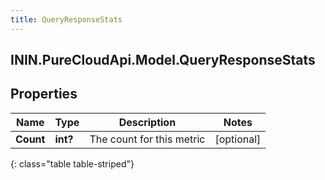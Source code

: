 ```yaml
---
title: QueryResponseStats
---
```

## ININ.PureCloudApi.Model.QueryResponseStats

## Properties

|Name | Type | Description | Notes|
|------------ | ------------- | ------------- | -------------|
| **Count** | **int?** | The count for this metric | [optional] |
{: class="table table-striped"}


